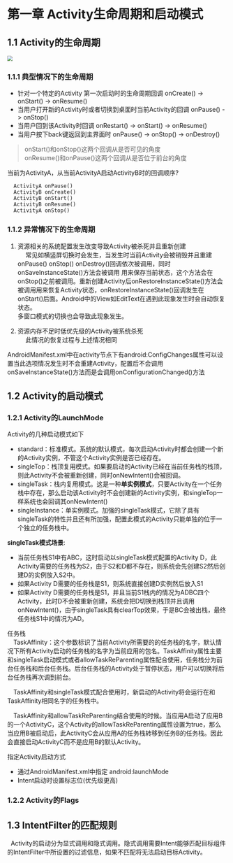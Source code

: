 # 第一章 Activity生命周期和启动模式
## 1.1 Activity的生命周期

<img src="image/activity_lifecycle.png" style="zoom:75%"/>  

### 1.1.1 典型情况下的生命周期


- 针对一个特定的Activity 第一次启动时的生命周期回调 onCreate() -> onStart() -> onResume()
- 当用户打开新的Activity时或者切换到桌面时当前Activity的回调 onPause() -> onStop()
- 当用户回到该Activity时回调 onRestart() -> onStart() -> onResume()
- 当用户按下back键返回到主界面时 onPause() -> onStop() -> onDestroy()

> onStart()和onStop()这两个回调从是否可见的角度   
onResume()和onPause()这两个回调从是否位于前台的角度  

当前为ActivityA，从当前ActivityA启动ActivityB时的回调顺序?   
```
  ActivityA onPause()  
  ActivityB onCreate()  
  ActivityB onStart()  
  ActivityB onResume()  
  ActivityA onStop()
```


### 1.1.2 异常情况下的生命周期  

1. 资源相关的系统配置发生改变导致Activity被杀死并且重新创建  
&emsp; 常见如横竖屏切换时会发生，当发生时当前Activity会被销毁并且重建 onPause() onStop() onDestroy()回调依次被调用，同时onSaveInstanceState()方法会被调用 用来保存当前状态，这个方法会在onStop()之前被调用。重新创建Activity后onRestoreInstanceState()方法会被调用用来恢复Activity状态，onRestoreInstanceState()回调发生在onStart()后面。Android中的View如EditText在遇到此现象发生时会自动恢复状态。  
  多窗口模式的切换也会导致此现象发生。

2. 资源内存不足时低优先级的Activity被系统杀死  
&emsp; 此情况的恢复过程与上述情况相同

AndroidManifest.xml中在activity节点下有android:ConfigChanges属性可以设置当此选项情况发生时不会重建Activity，配置后不会调用onSaveInstanceState()方法而是会调用onConfigurationChanged()方法

## 1.2 Activity的启动模式  
### 1.2.1 Activity的LaunchMode  
Activity的几种启动模式如下

- standard：标准模式。系统的默认模式，每次启动Activity时都会创建一个新的Activity实例，不管这个Activity实例是否已经存在。
- singleTop：栈顶复用模式。如果要启动的Activity已经在当前任务栈的栈顶，则此Activity不会被重新创建，同时onNewIntent()会被回调。
- singleTask：栈内复用模式。这是一种**单实例模式**，只要Activity在一个任务栈中存在，那么启动该Activity时不会创建新的Activity实例，和singleTop一样系统也会回调其onNewIntent()
- singleInstance：单实例模式。加强的singleTask模式，它除了具有singleTask的特性并且还有所加强，配置此模式的Activity只能单独的位于一个独立的任务栈中。

**singleTask模式场景**:  
  - 当前任务栈S1中有ABC，这时启动以singleTask模式配置的Activity D，此Activity需要的任务栈为S2，由于S2和D都不存在，则系统会先创建S2然后创建D的实例放入S2中。
  - 如果Activity D需要的任务栈是S1，则系统直接创建D实例然后放入S1
  - 如果Activity D需要的任务栈是S1，并且当前S1栈内的情况为ADBC四个Activity，此时D不会被重新创建，系统会把D切换到栈顶并且调用onNewIntent()，由于singleTask具有clearTop效果，于是BC会被出栈，最终任务栈S1中的情况为AD。


任务栈  
&emsp;TaskAffinity：这个参数标识了当前Activity所需要的的任务栈的名字，默认情况下所有Activity启动的任务栈的名字为当前应用的包名。TaskAffinity属性主要和singleTask启动模式或者allowTaskReParenting属性配合使用，任务栈分为前台任务栈和后台任务栈。后台任务栈的Activity处于暂停状态，用户可以切换将后台任务栈再次调到前台。  

&emsp;TaskAffinity和singleTask模式配合使用时，新启动的Activity将会运行在和TaskAffinity相同名字的任务栈中。  

&emsp;TaskAffinity和allowTaskReParenting结合使用的时候。当应用A启动了应用B的一个ActivityC，这个Activity的allowTaskReParenting属性设置为true，那么当应用B被启动后，此ActivityC会从应用A的任务栈转移到任务B的任务栈。因此会直接启动ActivityC而不是应用B的默认Activity。

指定Activity启动方式  
  - 通过AndroidManifest.xml中指定 android:launchMode
  - Intent启动时设置标志位(优先级更高)

### 1.2.2 Activity的Flags

## 1.3 IntentFilter的匹配规则  

&nbsp; Activity的启动分为显式调用和隐式调用。隐式调用需要Intent能够匹配目标组件的IntentFilter中所设置的过滤信息，如果不匹配将无法启动目标Activity。



